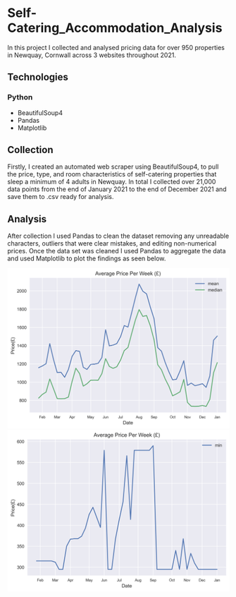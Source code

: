 # Self-Catering_Accommodation_Analysis

In this project I collected and analysed pricing data for over 950 properties in Newquay, Cornwall across 3 websites throughout 2021.

## Technologies
### Python
- BeautifulSoup4
- Pandas
- Matplotlib

## Collection
Firstly, I created an automated web scraper using BeautifulSoup4, to pull the price, type, and room characteristics of self-catering properties that sleep a minimum of 4 adults in Newquay. In total I collected over 21,000 data points from the end of January 2021 to the end of December 2021 and save them to .csv ready for analysis.

## Analysis
After collection I used Pandas to clean the dataset removing any unreadable characters, outliers that were clear mistakes, and editing non-numerical prices. Once the data set was cleaned I used Pandas to aggregate the data and used Matplotlib to plot the findings as seen below.

![Average Price Per Week (£)](/analysis/graphs/average.png)
![Average Price Per Week (£)](/analysis/graphs/min.png)
